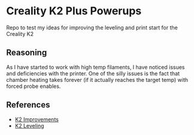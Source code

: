# Creality K2 Plus Powerups

Repo to test my ideas for improving the leveling and print start for the Creality K2

## Reasoning

As I have started to work with high temp filaments, I have noticed issues and deficiencies with the printer. One of the silly issues is the fact that chamber heating takes forever (if it actually reaches the target temp) with forced probe enables.

## References

- [K2 Improvements](https://github.com/jamincollins/k2-improvements)
- [K2 Leveling](https://github.com/DnG-Crafts/K2-Leveling/blob/main/bl_macros.cfg)
